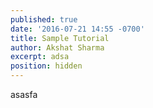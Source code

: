 ```yaml
---
published: true
date: '2016-07-21 14:55 -0700'
title: Sample Tutorial
author: Akshat Sharma
excerpt: adsa
position: hidden
---
```

asasfa

